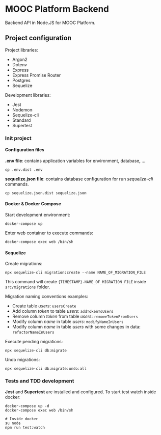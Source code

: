 # MOOC Platform Backend

Backend API in Node.JS for MOOC Platform.

## Project configuration

Project libraries:

- Argon2
- Dotenv
- Express
- Express Promise Router
- Postgres
- Sequelize

Development libraries:

- Jest
- Nodemon
- Sequelize-cli
- Standard
- Supertest

### Init project

#### Configuration files

**.env file**: contains application variables for environment, database, ...

```shell
cp .env.dist .env
```

**sequelize.json file**: contains database configuration for run _sequelize-cli_ commands.

```shell
cp sequelize.json.dist sequelize.json
```

#### Docker & Docker Compose

Start development environment:

```shell
docker-compose up
```

Enter web container to execute commands:

```shell
docker-compose exec web /bin/sh
```

#### Sequelize

Create migrations:

```shell
npx sequelize-cli migration:create --name NAME_OF_MIGRATION_FILE
```

This command will create `{TIMESTAMP}-NAME_OF_MIGRATION_FILE` inside `src/migrations` folder.

Migration naming conventions examples:

- Create table _users_: `usersCreate`
- Add column _token_ to table _users_: `addTokenToUsers`
- Remove column _token_ from table _users_: `removeTokenFromUsers`
- Modify column _name_ in table _users_: `modifyNameInUsers`
- Modify column _name_ in table _users_ with some changes in data: `refactorNameInUsers`

Execute pending migrations:

```shell
npx sequelize-cli db:migrate
```

Undo migrations:

```shell
npx sequelize-cli db:migrate:undo:all
```

### Tests and TDD development

**Jest** and **Supertest** are installed and configured. To start test watch inside docker:

```shell
docker-compose up -d
docker-compose exec web /bin/sh

# Inside docker
su node
npm run test:watch
```
